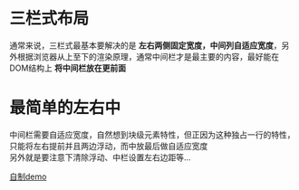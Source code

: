 三栏式布局
========
通常来说，三栏式最基本要解决的是 **左右两侧固定宽度，中间列自适应宽度**，另外根据浏览器从上至下的渲染原理，通常中间栏才是最主要的内容，最好能在DOM结构上 **将中间栏放在更前面**  

# 最简单的左右中
中间栏需要自适应宽度，自然想到块级元素特性，但正因为这种独占一行的特性，只能将左右提前并且两边浮动，而中放最后做自适应宽度  
另外就是要注意下清除浮动、中栏设置左右边距等...  

[自制demo](demo/layout/float-lcr.html)  
